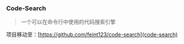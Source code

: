 ### Code-Search

> 一个可以在命令行中使用的代码搜索引擎

项目移动至：[https://github.com/feint123/code-search](code-search)
